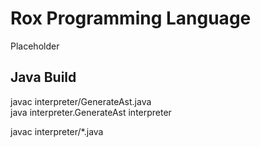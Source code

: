 # Rox Programming Language
Placeholder

## Java Build
javac interpreter/GenerateAst.java  
java interpreter.GenerateAst interpreter  

javac interpreter/*.java  